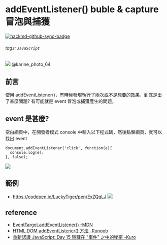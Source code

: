 # addEventListener() buble & capture 冒泡與捕獲

[![hackmd-github-sync-badge](https://hackmd.io/5464SsS9ROufePrYDkZyng/badge)](https://hackmd.io/5464SsS9ROufePrYDkZyng)

###### tags: `JavaScript`

![](https://i.imgur.com/sL9QhWW.jpg)
@karine_photo_64
## 前言
使用 addEventListener()，有時候發現執行了兩次或不是想要的效果，到底是出了甚麼問題?
有可能就是 event 冒泡或捕獲產生的問題。

## event 是甚麼?
空白網頁中，在開發者模式 console 中輸入以下程式碼，然後點擊網頁，就可以找出 event
```javascript=
document.addEventListener('click', function(e){
  console.log(e);
}, false);
```
![](https://i.imgur.com/qgANRgz.png)

## 範例
* https://codepen.io/LuckyTiger/pen/ExZQqLJ
<a href="https://codepen.io/LuckyTiger/pen/ExZQqLJ" target="_blank" style="text-decoration:none">![](https://i.imgur.com/UX3DQ7r.png)</a>

## reference
* [EventTarget.addEventListener() -MDN](https://developer.mozilla.org/en-US/docs/Web/API/EventTarget/addEventListener)
* [HTML DOM addEventListener() 方法 -Runoob](https://www.runoob.com/jsref/met-element-addeventlistener.html)
* [重新認識 JavaScript: Day 15 隱藏在 "事件" 之中的秘密 -Kuro](https://ithelp.ithome.com.tw/articles/10192015)